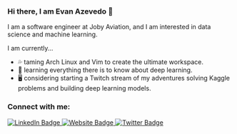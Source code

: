 <!-- List Of Websites-->
[twitter]: https://www.twitter.com/azevedo_evan
[github]: https://www.github.com/evanaze
[linkedin]: https://www.linkedin.com/in/evanaze/
[gmail]: mailto:evanaze@gmail.com
[website]: https://evanazevedo.com

### Hi there, I am Evan Azevedo :wave:

I am a software engineer at Joby Aviation, and I am interested in data science and machine learning.  

I am currently...
* :sweat_drops: taming Arch Linux and Vim to create the ultimate workspace.
* :book: learning everything there is to know about deep learning.
* :desktop_computer: considering starting a Twitch stream of my adventures solving Kaggle problems and building deep learning models.

<!-- Stats 
[![Evan's github stats](https://github-readme-stats.vercel.app/api?username=evanaze)](https://github.com/anuraghazra/github-readme-stats)
-->
### Connect with me:

<div id="badges">
  <a href="https://www.linkedin.com/in/evanaze/">
    <img src="https://img.shields.io/badge/LinkedIn-blue?style=for-the-badge&logo=linkedin&logoColor=white" alt="LinkedIn Badge"/>
  </a>
  <a href=https://evanazevedo.com>
    <img src="https://img.shields.io/badge/Website-red?style=for-the-badge&logo=hugo&logoColor=white" alt="Website Badge"/>
  </a>
  <a href="https://www.twitter.com/azevedo_evan">
    <img src="https://img.shields.io/badge/Twitter-blue?style=for-the-badge&logo=twitter&logoColor=white" alt="Twitter Badge"/>
  </a>
</div>
<br />

